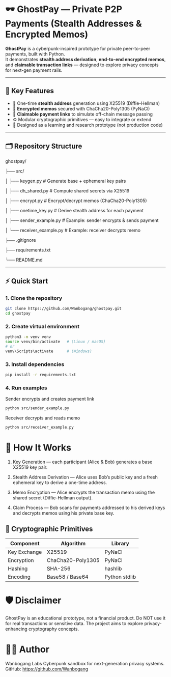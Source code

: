 # 🕶️ GhostPay — Private P2P Payments (Stealth Addresses & Encrypted Memos)

**GhostPay** is a cyberpunk-inspired prototype for private peer-to-peer payments, built with Python.  
It demonstrates **stealth address derivation**, **end-to-end encrypted memos**, and **claimable transaction links** — designed to explore privacy concepts for next-gen payment rails.

---

## 🧩 Key Features

- 🔐 One-time **stealth address** generation using X25519 (Diffie-Hellman)
- 📨 **Encrypted memos** secured with ChaCha20-Poly1305 (PyNaCl)
- 🧾 **Claimable payment links** to simulate off-chain message passing
- ⚙️ Modular cryptographic primitives — easy to integrate or extend
- 🧠 Designed as a learning and research prototype (not production code)

---

## 🗂️ Repository Structure
ghostpay/

├── src/

│ ├── keygen.py # Generate base + ephemeral key pairs

│ ├── dh_shared.py # Compute shared secrets via X25519

│ ├── encrypt.py # Encrypt/decrypt memos (ChaCha20-Poly1305)

│ ├── onetime_key.py # Derive stealth address for each payment

│ ├── sender_example.py # Example: sender encrypts & sends payment

│ └── receiver_example.py # Example: receiver decrypts memo

├── .gitignore

├── requirements.txt

└── README.md

---

## ⚡ Quick Start

### 1. Clone the repository
```bash
git clone https://github.com/Wanbogang/ghostpay.git
cd ghostpay
```
### 2. Create virtual environment
```bash
python3 -m venv venv
source venv/bin/activate   # (Linux / macOS)
# or
venv\Scripts\activate      # (Windows)
```
### 3. Install dependencies
```bash
pip install -r requirements.txt
```
### 4. Run examples
Sender encrypts and creates payment link
```bash
python src/sender_example.py
```

Receiver decrypts and reads memo
```bash
python src/receiver_example.py
```

# 🧠 How It Works

1. Key Generation — each participant (Alice & Bob) generates a base X25519 key pair.

2. Stealth Address Derivation — Alice uses Bob’s public key and a fresh ephemeral key to derive a one-time address.

3. Memo Encryption — Alice encrypts the transaction memo using the shared secret (Diffie-Hellman output).

4. Claim Process — Bob scans for payments addressed to his derived keys and decrypts memos using his private base key.

## 🧪 Cryptographic Primitives

| Component      | Algorithm           | Library       |
|----------------|---------------------|----------------|
| Key Exchange   | X25519              | PyNaCl         |
| Encryption     | ChaCha20-Poly1305   | PyNaCl         |
| Hashing        | SHA-256             | hashlib        |
| Encoding       | Base58 / Base64     | Python stdlib  |

# 🛡️ Disclaimer

GhostPay is an educational prototype, not a financial product.
Do NOT use it for real transactions or sensitive data.
The project aims to explore privacy-enhancing cryptography concepts.

# 🧑‍💻 Author

Wanbogang Labs
Cyberpunk sandbox for next-generation privacy systems.
GitHub: https://github.com/Wanbogang



